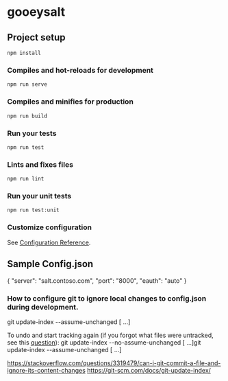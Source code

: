 # gooeysalt



## Project setup
```
npm install
```

### Compiles and hot-reloads for development
```
npm run serve
```

### Compiles and minifies for production
```
npm run build
```

### Run your tests
```
npm run test
```

### Lints and fixes files
```
npm run lint
```

### Run your unit tests
```
npm run test:unit
```

### Customize configuration
See [Configuration Reference](https://cli.vuejs.org/config/).


## Sample Config.json

{
    "server": "salt.contoso.com",
    "port": "8000",
    "eauth": "auto"
}

### How to configure git to ignore local changes to config.json during development. 


git update-index --assume-unchanged [<file> ...]


To undo and start tracking again (if you forgot what files were untracked, see this [question](https://stackoverflow.com/questions/2363197)):
git update-index --no-assume-unchanged [<file> ...]git update-index --assume-unchanged [<file> ...]

https://stackoverflow.com/questions/3319479/can-i-git-commit-a-file-and-ignore-its-content-changes
https://git-scm.com/docs/git-update-index/